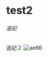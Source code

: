 # test2
###### 追記
追記２
![ae86](https://user-images.githubusercontent.com/67813825/129496947-4419cb0e-4569-4f5d-895b-efd813830e18.jpg)